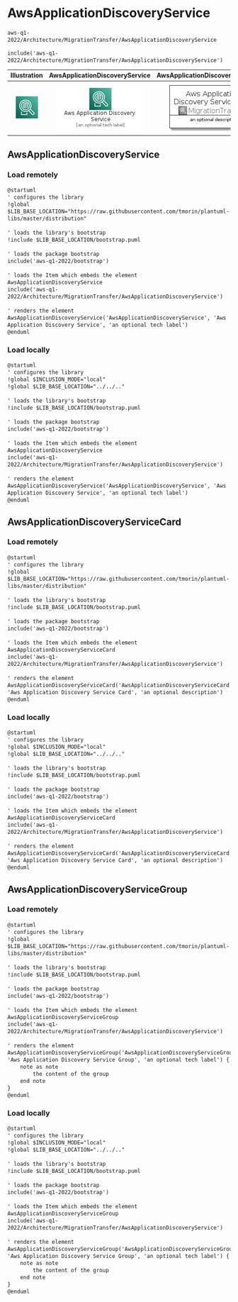 # AwsApplicationDiscoveryService


```text
aws-q1-2022/Architecture/MigrationTransfer/AwsApplicationDiscoveryService
```

```text
include('aws-q1-2022/Architecture/MigrationTransfer/AwsApplicationDiscoveryService')
```



| Illustration | AwsApplicationDiscoveryService | AwsApplicationDiscoveryServiceCard | AwsApplicationDiscoveryServiceGroup |
| :---: | :---: | :---: | :---: |
| ![illustration for Illustration](../../../aws-q1-2022/Architecture/MigrationTransfer/AwsApplicationDiscoveryService.png) | ![illustration for AwsApplicationDiscoveryService](../../../aws-q1-2022/Architecture/MigrationTransfer/AwsApplicationDiscoveryService.Local.png) | ![illustration for AwsApplicationDiscoveryServiceCard](../../../aws-q1-2022/Architecture/MigrationTransfer/AwsApplicationDiscoveryServiceCard.Local.png) | ![illustration for AwsApplicationDiscoveryServiceGroup](../../../aws-q1-2022/Architecture/MigrationTransfer/AwsApplicationDiscoveryServiceGroup.Local.png) |




## AwsApplicationDiscoveryService

### Load remotely
```plantuml
@startuml
' configures the library
!global $LIB_BASE_LOCATION="https://raw.githubusercontent.com/tmorin/plantuml-libs/master/distribution"

' loads the library's bootstrap
!include $LIB_BASE_LOCATION/bootstrap.puml

' loads the package bootstrap
include('aws-q1-2022/bootstrap')

' loads the Item which embeds the element AwsApplicationDiscoveryService
include('aws-q1-2022/Architecture/MigrationTransfer/AwsApplicationDiscoveryService')

' renders the element
AwsApplicationDiscoveryService('AwsApplicationDiscoveryService', 'Aws Application Discovery Service', 'an optional tech label')
@enduml
```

### Load locally
```plantuml
@startuml
' configures the library
!global $INCLUSION_MODE="local"
!global $LIB_BASE_LOCATION="../../.."

' loads the library's bootstrap
!include $LIB_BASE_LOCATION/bootstrap.puml

' loads the package bootstrap
include('aws-q1-2022/bootstrap')

' loads the Item which embeds the element AwsApplicationDiscoveryService
include('aws-q1-2022/Architecture/MigrationTransfer/AwsApplicationDiscoveryService')

' renders the element
AwsApplicationDiscoveryService('AwsApplicationDiscoveryService', 'Aws Application Discovery Service', 'an optional tech label')
@enduml
```

## AwsApplicationDiscoveryServiceCard

### Load remotely
```plantuml
@startuml
' configures the library
!global $LIB_BASE_LOCATION="https://raw.githubusercontent.com/tmorin/plantuml-libs/master/distribution"

' loads the library's bootstrap
!include $LIB_BASE_LOCATION/bootstrap.puml

' loads the package bootstrap
include('aws-q1-2022/bootstrap')

' loads the Item which embeds the element AwsApplicationDiscoveryServiceCard
include('aws-q1-2022/Architecture/MigrationTransfer/AwsApplicationDiscoveryService')

' renders the element
AwsApplicationDiscoveryServiceCard('AwsApplicationDiscoveryServiceCard', 'Aws Application Discovery Service Card', 'an optional description')
@enduml
```

### Load locally
```plantuml
@startuml
' configures the library
!global $INCLUSION_MODE="local"
!global $LIB_BASE_LOCATION="../../.."

' loads the library's bootstrap
!include $LIB_BASE_LOCATION/bootstrap.puml

' loads the package bootstrap
include('aws-q1-2022/bootstrap')

' loads the Item which embeds the element AwsApplicationDiscoveryServiceCard
include('aws-q1-2022/Architecture/MigrationTransfer/AwsApplicationDiscoveryService')

' renders the element
AwsApplicationDiscoveryServiceCard('AwsApplicationDiscoveryServiceCard', 'Aws Application Discovery Service Card', 'an optional description')
@enduml
```

## AwsApplicationDiscoveryServiceGroup

### Load remotely
```plantuml
@startuml
' configures the library
!global $LIB_BASE_LOCATION="https://raw.githubusercontent.com/tmorin/plantuml-libs/master/distribution"

' loads the library's bootstrap
!include $LIB_BASE_LOCATION/bootstrap.puml

' loads the package bootstrap
include('aws-q1-2022/bootstrap')

' loads the Item which embeds the element AwsApplicationDiscoveryServiceGroup
include('aws-q1-2022/Architecture/MigrationTransfer/AwsApplicationDiscoveryService')

' renders the element
AwsApplicationDiscoveryServiceGroup('AwsApplicationDiscoveryServiceGroup', 'Aws Application Discovery Service Group', 'an optional tech label') {
    note as note
        the content of the group
    end note
}
@enduml
```

### Load locally
```plantuml
@startuml
' configures the library
!global $INCLUSION_MODE="local"
!global $LIB_BASE_LOCATION="../../.."

' loads the library's bootstrap
!include $LIB_BASE_LOCATION/bootstrap.puml

' loads the package bootstrap
include('aws-q1-2022/bootstrap')

' loads the Item which embeds the element AwsApplicationDiscoveryServiceGroup
include('aws-q1-2022/Architecture/MigrationTransfer/AwsApplicationDiscoveryService')

' renders the element
AwsApplicationDiscoveryServiceGroup('AwsApplicationDiscoveryServiceGroup', 'Aws Application Discovery Service Group', 'an optional tech label') {
    note as note
        the content of the group
    end note
}
@enduml
```

